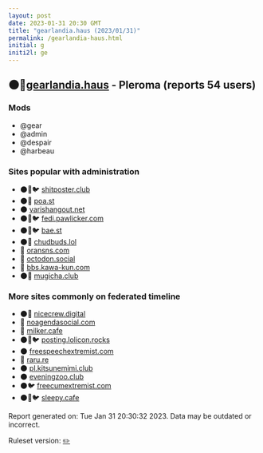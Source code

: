 ```yaml
---
layout: post
date: 2023-01-31 20:30 GMT
title: "gearlandia.haus (2023/01/31)"
permalink: /gearlandia-haus.html
initial: g
initi2l: ge
---
```


## 🌑🧸[gearlandia.haus](https://gearlandia.haus) - Pleroma (reports 54 users)

### Mods
 * @gear
 * @admin
 * @despair
 * @harbeau

### Sites popular with administration

* 🌑🧸🐦 [shitposter.club](/shitposter-club.html)
* 🌑🧸 [poa.st](/poa-st.html)
* 🌑 [varishangout.net](/varishangout-net.html)
* 🌑🧸🐦 [fedi.pawlicker.com](/fedi-pawlicker-com.html)
* 🌑🧸🐦 [bae.st](/bae-st.html)
* 🌑🧸 [chudbuds.lol](/chudbuds-lol.html)
* 🐘 [oransns.com](/oransns-com.html)
* 🐘 [octodon.social](/octodon-social.html)
* 🐘 [bbs.kawa-kun.com](/bbs-kawa-kun-com.html)
* 🌑🧸 [mugicha.club](/mugicha-club.html)

### More sites commonly on federated timeline

* 🌑🧸 [nicecrew.digital](/nicecrew-digital.html)
* 🐘 [noagendasocial.com](/noagendasocial-com.html)
* 🐘 [milker.cafe](/milker-cafe.html)
* 🌑🧸🐦 [posting.lolicon.rocks](/posting-lolicon-rocks.html)
* 🌑 [freespeechextremist.com](/freespeechextremist-com.html)
* 🐘 [raru.re](/raru-re.html)
* 🌑 [pl.kitsunemimi.club](/pl-kitsunemimi-club.html)
* 🌑 [eveningzoo.club](/eveningzoo-club.html)
* 🌑🐦 [freecumextremist.com](/freecumextremist-com.html)
* 🌑🧸🐦 [sleepy.cafe](/sleepy-cafe.html)

Report generated on: Tue Jan 31 20:30:32 2023. Data may be outdated or incorrect.

Ruleset version: [✏️](/version-pencil)
